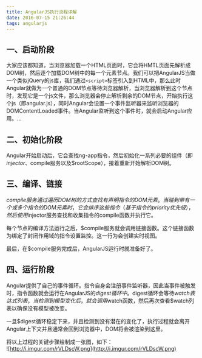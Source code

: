 ```yaml
---
title: AngularJS执行流程详解
date: 2016-07-15 21:26:44
tags: angularjs
---
```


## 一、启动阶段

大家应该都知道，当浏览器加载一个HTML页面时，它会将HMTL页面先解析成DOM树，然后逐个加载DOM树中的每一个元素节点。我们可以把AngularJS当做一个类似jQuery的js库，我们通过`<script>`标签引入到HTML中，那么此时Angular就做为一个普通的DOM节点等待浏览器解析，当浏览器解析到这个节点时，发现它是一个js文件，那么浏览器会停止解析剩余的DOM节点，开始执行这个js（即angular.js），同时Angular会设置一个事件监听器来监听浏览器的DOMContentLoaded事件。当Angular监听到这个事件时，就会启动Angular应用。...

<!-- more -->

## 二、初始化阶段

Angular开始启动后，它会查找ng-app指令，然后初始化一系列必要的组件（即$injector、$compile服务以及$rootScope），接着重新开始解析DOM树。

## 三、编译、链接

$compile服务通过遍历DOM树的方式查找有声明指令的DOM元素。当碰到带有一个或多个指令的DOM元素时，它会排序这些指令（基于指令的priority优先级），然后使用$injector服务查找和收集指令的compile函数并执行它。

每个节点的编译方法运行之后，$compile服务就会调用链接函数。这个链接函数为绑定了封闭作用域的指令设置监控。这一行为会创建实时视图。

最后，在$compile服务完成后，AngularJS运行时就准备好了。

## 四、运行阶段

Angular提供了自己的事件循环。指令自身会注册事件监听器，因此当事件被触发时，指令函数就会运行在AngularJS的$digest循环中。$digest循环会等待$watch表达式列表，当检测到模型变化后，就会调用$watch函数，然后再次查看$watch列表以确保没有模型被改变。

一旦$digest循环稳定下来，并且检测到没有潜在的变化了，执行过程就会离开Angular上下文并且通常会回到浏览器中，DOM将会被渲染到这里。

将以上过程的关键步骤绘制成一张图，如下：  
![http://i.imgur.com/rVLDscW.png](http://i.imgur.com/rVLDscW.png)
